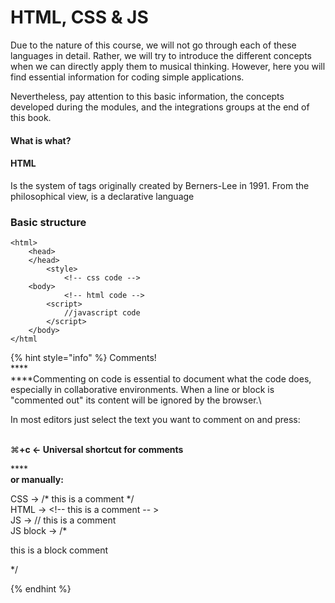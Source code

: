 # HTML, CSS & JS

Due to the nature of this course, we will not go through each of these languages in detail. Rather, we will try to introduce the different concepts when we can directly apply them to musical thinking. However, here you will find essential information for coding simple applications.

Nevertheless, pay attention to this basic information, the concepts developed during the modules, and the integrations groups at the end of this book.

#### What is what?

#### &#x20;HTML

Is the system of tags originally created by Berners-Lee in 1991.  From the philosophical view, is a declarative language

### Basic structure

```
<html>
    <head>
    </head>
        <style>
            <!-- css code -->
    <body>
            <!-- html code -->
        <script>
            //javascript code
        </script>
    </body>
</html

```

{% hint style="info" %}
Comments!\
****\
****Commenting on code is essential to document what the code does, especially in collaborative environments. When a line or block is "commented out" its content will be ignored by the browser.\


In most editors just select the text you want to comment on and press:

\
⌘**+c  <- Universal shortcut for comments**

****\
**or manually:**

CSS ->  /\*  this is a comment  \*/\
HTML -> \<!-- this is a comment -- >\
JS ->      // this is a comment\
JS block -> /\*&#x20;

&#x20;                           this is a block comment

&#x20;                    \*/

&#x20;
{% endhint %}

